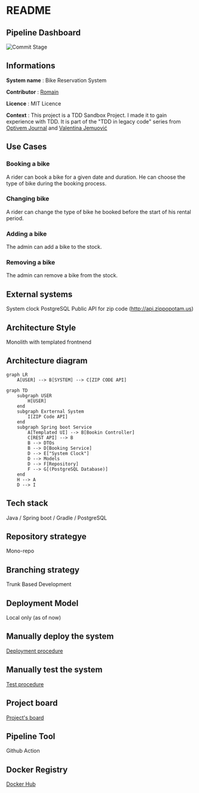 # README

## Pipeline Dashboard

![Commit Stage](https://github.com/RomainChamb/bike-reservation-system/actions/workflows/commit-stage.yml/badge.svg)

## Informations

**System name** : Bike Reservation System

**Contributor** : [Romain](https://github.com/RomainChamb)

**Licence** : MIT Licence

**Context** : This project is a TDD Sandbox Project. I made it to gain experience with TDD. It is part of the "TDD in legacy code" series
from [Optivem Journal](https://journal.optivem.com/) and [Valentina Jemuović](https://www.linkedin.com/in/valentinajemuovic/)


## Use Cases

### Booking a bike
A rider can book a bike for a given date and duration. He can choose the type of bike during the booking process.

### Changing bike
A rider can change the type of bike he booked before the start of his rental period.

### Adding a bike
The admin can add a bike to the stock.

### Removing a bike
The admin can remove a bike from the stock.

## External systems
System clock
PostgreSQL
Public API for zip code (http://api.zippopotam.us)

## Architecture Style
Monolith with templated frontnend

## Architecture diagram
```mermaid
graph LR
    A[USER] --> B[SYSTEM] --> C[ZIP CODE API]
```
```mermaid
graph TD
    subgraph USER
        H[USER]
    end
    subgraph Exrternal System
        I[ZIP Code API]
    end
    subgraph Spring boot Service
        A[Templated UI] --> B[Bookin Controller]
        C[REST API] --> B
        B --> DTOs
        B --> D[Booking Service]
        D --> E["System Clock"]
        D --> Models
        D --> F[Repository]
        F --> G[(PostgreSQL Database)]
    end
    H --> A
    D --> I
```

## Tech stack
Java / Spring boot / Gradle / PostgreSQL

## Repository strategye
Mono-repo

## Branching strategy
Trunk Based Development

## Deployment Model
Local only (as of now)

## Manually deploy the system
[Deployment procedure](./documentation/DEPLOYMENT)

## Manually test the system
[Test procedure](./documentation/TEST_PROCEDURE.md)

## Project board
[Project's board](https://github.com/users/RomainChamb/projects/4/views/1)

## Pipeline Tool
Github Action

## Docker Registry
[Docker Hub](https://hub.docker.com/repository/docker/barbebroux/bike-reservation-system/general)




